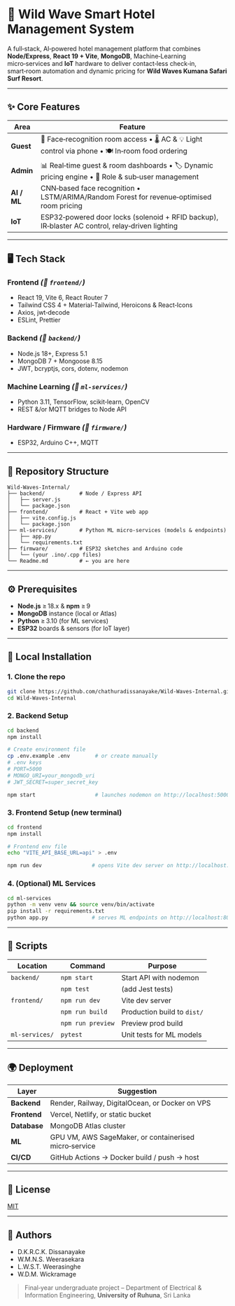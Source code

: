 # 🏨 Wild Wave Smart Hotel Management System
A full‑stack, AI‑powered hotel management platform that combines **Node/Express**, **React 19 + Vite**, **MongoDB**, Machine‑Learning micro‑services and **IoT** hardware to deliver contact‑less check‑in, smart‑room automation and dynamic pricing for **Wild Waves Kumana Safari Surf Resort**.

---

## ✨ Core Features
| Area | Feature |
|------|---------|
| **Guest** | 🔐 Face‑recognition room access • 🌡️ AC & 💡 Light control via phone • 🍽️ In‑room food ordering |
| **Admin** | 📊 Real‑time guest & room dashboards • 🏷️ Dynamic pricing engine • 👥 Role & sub‑user management |
| **AI / ML** | CNN‑based face recognition • LSTM/ARIMA/Random Forest for revenue‑optimised room pricing |
| **IoT** | ESP32‑powered door locks (solenoid + RFID backup), IR‑blaster AC control, relay‑driven lighting |

---

## 🖥️ Tech Stack

### Frontend _(📁 `frontend/`)_
- React 19, Vite 6, React Router 7  
- Tailwind CSS 4 + Material‑Tailwind, Heroicons & React‑Icons  
- Axios, jwt‑decode  
- ESLint, Prettier

### Backend _(📁 `backend/`)_
- Node.js 18+, Express 5.1  
- MongoDB 7 + Mongoose 8.15  
- JWT, bcryptjs, cors, dotenv, nodemon

### Machine Learning _(📁 `ml-services/`)_  <!-- hypothetical folder -->
- Python 3.11, TensorFlow, scikit‑learn, OpenCV  
- REST &/or MQTT bridges to Node API

### Hardware / Firmware _(📁 `firmware/`)_  
- ESP32, Arduino C++, MQTT

---

## 📁 Repository Structure

```text
Wild-Waves-Internal/
├── backend/           # Node / Express API
│   ├── server.js
│   └── package.json
├── frontend/          # React + Vite web app
│   ├── vite.config.js
│   └── package.json
├── ml-services/       # Python ML micro-services (models & endpoints)
│   ├── app.py
│   └── requirements.txt
├── firmware/          # ESP32 sketches and Arduino code
│   └── (your .ino/.cpp files)
└── Readme.md          # ← you are here
```

---

## ⚙️ Prerequisites
- **Node.js** ≥ 18.x & **npm** ≥ 9  
- **MongoDB** instance (local or Atlas)  
- **Python** ≥ 3.10 (for ML services)  
- **ESP32** boards & sensors (for IoT layer)  

---

## 🔧 Local Installation

### 1. Clone the repo
```bash
git clone https://github.com/chathuradissanayake/Wild-Waves-Internal.git
cd Wild-Waves-Internal
```

### 2. Backend Setup
```bash
cd backend
npm install

# Create environment file
cp .env.example .env        # or create manually
# .env keys
# PORT=5000
# MONGO_URI=your_mongodb_uri
# JWT_SECRET=super_secret_key

npm start                   # launches nodemon on http://localhost:5000
```

### 3. Frontend Setup (new terminal)
```bash
cd frontend
npm install

# Frontend env file
echo "VITE_API_BASE_URL=api" > .env

npm run dev                # opens Vite dev server on http://localhost:5173
```

### 4. (Optional) ML Services
```bash
cd ml-services
python -m venv venv && source venv/bin/activate
pip install -r requirements.txt
python app.py              # serves ML endpoints on http://localhost:8000
```

---

## 🧪 Scripts

| Location | Command | Purpose |
|----------|---------|---------|
| `backend/` | `npm start` | Start API with nodemon |
| | `npm test` | (add Jest tests) |
| `frontend/` | `npm run dev` | Vite dev server |
| | `npm run build` | Production build to `dist/` |
| | `npm run preview` | Preview prod build |
| `ml-services/` | `pytest` | Unit tests for ML models |

---

## 🌍 Deployment

| Layer | Suggestion |
|-------|------------|
| **Backend** | Render, Railway, DigitalOcean, or Docker on VPS |
| **Frontend** | Vercel, Netlify, or static bucket |
| **Database** | MongoDB Atlas cluster |
| **ML** | GPU VM, AWS SageMaker, or containerised micro‑service |
| **CI/CD** | GitHub Actions → Docker build / push → host |

---

## 📜 License
[MIT](LICENSE)

---

## 👥 Authors
- D.K.R.C.K. Dissanayake  
- W.M.N.S. Weerasekara  
- L.W.S.T. Weerasinghe  
- W.D.M. Wickramage  

> Final‑year undergraduate project – Department of Electrical & Information Engineering, **University of Ruhuna**, Sri Lanka
